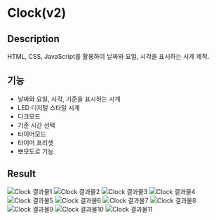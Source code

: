 # Clock(v2)

## Description
HTML, CSS, JavaScript를 활용하여 날짜와 요일, 시각을 표시하는 시계 제작. 

## 기능
- 날짜와 요일, 시각, 기준을 표시하는 시계
- LED 디지털 스타일 시계
- 다크모드
- 기준 시간 선택
- 타이머모드
- 타이머 프리셋
- 뽀모도르 기능


## Result
![Clock 결과물1](./result/result.png)
![Clock 결과물2](./result/result2.png)
![Clock 결과물3](./result/result3.png)
![Clock 결과물4](./result/result4.gif)
![Clock 결과물5](./result/result5.gif)
![Clock 결과물6](./result/result6.png)
![Clock 결과물7](./result/result7.png)
![Clock 결과물8](./result/result8.png)
![Clock 결과물9](./result/result9.png)
![Clock 결과물10](./result/result10.gif)
![Clock 결과물11](./result/result11.png)
